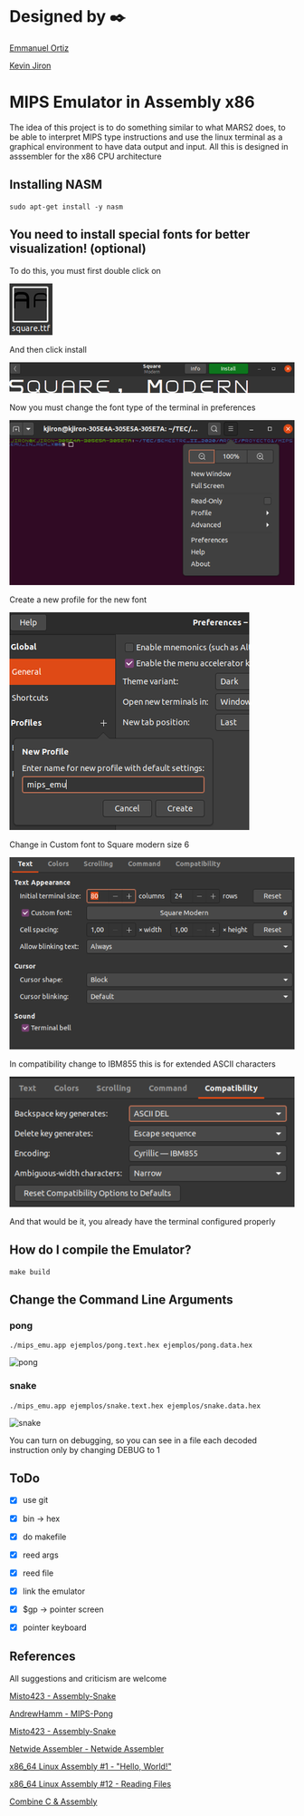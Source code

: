 #  Designed by :black_nib:

[Emmanuel Ortiz](https://github.com/eos175)

[Kevin Jiron](https://github.com/kjiron)



#  MIPS Emulator in Assembly x86
The idea of ​​this project is to do something similar to what MARS2 does, to be able to interpret
MIPS type instructions and use the linux terminal as a graphical environment to have
data output and input. All this is designed in asssembler for the x86 CPU architecture 


## Installing NASM

```shell
sudo apt-get install -y nasm
```

## You need to install special fonts for better visualization! (optional)


To do this, you must first double click on

![Square.ttf](res/screen_0.png)

And then click install

![Square.ttf](res/screen_1.png)


Now you must change the font type of the terminal in preferences

![Square.ttf](res/screen_2.png)


Create a new profile for the new font

![Square.ttf](res/screen_3.png)


Change in Custom font to Square modern size 6

![Square.ttf](res/screen_4.png)


In compatibility change to IBM855 this is for extended ASCII characters

![Square.ttf](res/screen_5.png)


And that would be it, you already have the terminal configured properly

## How do I compile the Emulator?

```shell
make build
```

## Change the Command Line Arguments

### pong

```shell
./mips_emu.app ejemplos/pong.text.hex ejemplos/pong.data.hex
```
![pong](https://user-images.githubusercontent.com/68199556/95167002-18457680-076c-11eb-93cd-0e7d73cafae0.gif)

### snake

```shell
./mips_emu.app ejemplos/snake.text.hex ejemplos/snake.data.hex
```
![snake](https://user-images.githubusercontent.com/68199556/95167040-2abfb000-076c-11eb-9951-308f44228cbf.gif)


You can turn on debugging, so you can see in a file each decoded instruction only by changing DEBUG to 1



## ToDo

- [x] use git
- [x] bin -> hex
- [x] do makefile
- [x] reed args
- [x] reed file
- [x] link the emulator
- [x] $gp -> pointer screen
- [x] pointer keyboard	



## References

All suggestions and criticism are welcome


[Misto423 - Assembly-Snake](https://github.com/Misto423/Assembly-Snake)

[AndrewHamm - MIPS-Pong](https://github.com/AndrewHamm/MIPS-Pong)

[Misto423 - Assembly-Snake](https://github.com/Misto423/Assembly-Snake)

[Netwide Assembler - Netwide Assembler](https://es.qwe.wiki/wiki/Netwide_Assembler)

[x86_64 Linux Assembly #1 - "Hello, World!"](https://www.youtube.com/watch?v=VQAKkuLL31g)

[x86_64 Linux Assembly #12 - Reading Files](https://www.youtube.com/watch?v=BljOGzRP_Ws)

[Combine C & Assembly](https://cs.lmu.edu/~ray/notes/nasmtutorial/)

